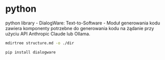 # python
python library - DialogWare: Text-to-Software - Moduł generowania kodu zawiera komponenty potrzebne do generowania kodu na żądanie przy użyciu API Anthropic Claude lub Ollama.

```bash
mdirtree structure.md -o ./dir
```
```bash
pip install dialogware
```
